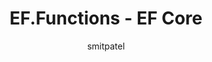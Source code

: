 ---
title: EF.Functions - EF Core
description: Information on EF.Functions extension methods
author: smitpatel
ms.date: 09/28/2020
uid: core/querying/ef-functions
---